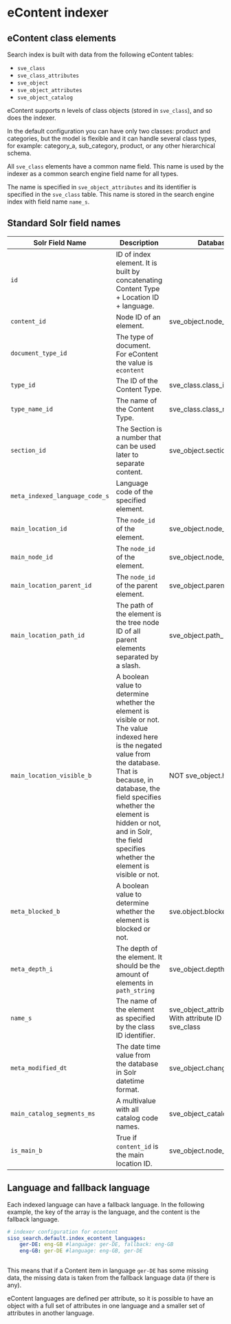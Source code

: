 # eContent indexer

## eContent class elements

Search index is built with data from the following eContent tables:

- `sve_class`
- `sve_class_attributes`
- `sve_object`
- `sve_object_attributes`
- `sve_object_catalog`

eContent supports n levels of class objects (stored in `sve_class`), and so does the indexer.

In the default configuration you can have only two classes: product and categories,
but the model is flexible and it can handle several class types,
for example: category_a, sub_category, product, or any other hierarchical schema.

All `sve_class` elements have a common name field. This name is used by the indexer as a common search engine field name for all types.

The name is specified in `sve_object_attributes` and its identifier is specified in the `sve_class` table.
This name is stored in the search engine index with field name `name_s`.

## Standard Solr field names

|Solr Field Name|Description|Database Field|Example|
|--- |--- |--- |--- |
|`id`|ID of index element. It is built by concatenating Content Type + Location ID + language.||`econtent11gerde`|
|`content_id`|Node ID of an element.|sve_object.node_id|`11`|
|`document_type_id`|The type of document. For eContent the value is `econtent`||`econtent`|
|`type_id`|The ID of the Content Type.|sve_class.class_id|`1`|
|`type_name_id`|The name of the Content Type.|sve_class.class_name|`product_group`|
|`section_id`|The Section is a number that can be used later to separate content.|sve_object.section_id|`1`|
|`meta_indexed_language_code_s`|Language code of the specified element.||`ger-DE`|
|`main_location_id`|The `node_id` of the element.|sve_object.node_id|`11`|
|`main_node_id`|The `node_id` of the element.|sve_object.node_id|`11`|
|`main_location_parent_id`|The `node_id` of the parent element.|sve_object.parent_id|`2`|
|`main_location_path_id`|The path of the element is the tree node ID of all parent elements separated by a slash.|sve_object.path_string|`/2/11/`|
|`main_location_visible_b`|A boolean value to determine whether the element is visible or not. The value indexed here is the negated value from the database. That is because, in database, the field specifies whether the element is hidden or not, and in Solr, the field specifies whether the element is visible or not.|NOT sve_object.hidden|`true`|
|`meta_blocked_b`|A boolean value to determine whether the element is blocked or not.|sve.object.blocked|`false`|
|`meta_depth_i`|The depth of the element. It should be the amount of elements in `path_string`|sve_object.depth|`2`|
|`name_s`|The name of the element as specified by the class ID identifier.|sve_object_attributes.data_text</br>With attribute ID determined in sve_class|`DMT`|
|`meta_modified_dt`|The date time value from the database in Solr datetime format.|sve_object.change_date|`2016-06-21T08:52:40Z`|
|`main_catalog_segments_ms`|A multivalue with all catalog code names.|sve_object_catalog.catalog_code|`ALL`, `NORMAL`|
|`is_main_b`|True if `content_id` is the main location ID.|sve_object.node_id|`true`|

## Language and fallback language

Each indexed language can have a fallback language.
In the following example, the key of the array is the language, and the content is the fallback language.

``` yaml
# indexer configuration for econtent
siso_search.default.index_econtent_languages:
    ger-DE: eng-GB #language: ger-DE, fallback: eng-GB
    eng-GB: ger-DE #language: eng-GB, ger-DE
 
```

This means that if a Content item in language `ger-DE` has some missing data,
the missing data is taken from the fallback language data (if there is any).

eContent languages are defined per attribute, so it is possible to have an object with a full set of attributes in one language
and a smaller set of attributes in another language.
